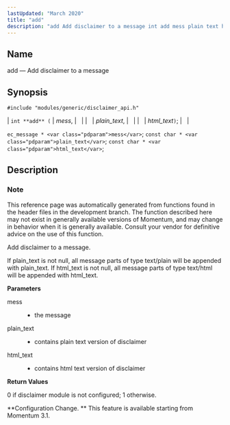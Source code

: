 ```yaml
---
lastUpdated: "March 2020"
title: "add"
description: "add Add disclaimer to a message int add mess plain text html text ec message mess const char plain text const char html text This reference page was automatically generated from functions found in the header files in the development branch The function described here may not exist in generally..."
---
```


<a name="apis.add"></a> 
## Name

add — Add disclaimer to a message

## Synopsis

`#include "modules/generic/disclaimer_api.h"`

| `int **add** (` | <var class="pdparam">mess</var>, |   |
|   | <var class="pdparam">plain_text</var>, |   |
|   | <var class="pdparam">html_text</var>`)`; |   |

`ec_message * <var class="pdparam">mess</var>`;
`const char * <var class="pdparam">plain_text</var>`;
`const char * <var class="pdparam">html_text</var>`;<a name="idp55142400"></a> 
## Description

### Note

This reference page was automatically generated from functions found in the header files in the development branch. The function described here may not exist in generally available versions of Momentum, and may change in behavior when it is generally available. Consult your vendor for definitive advice on the use of this function.

Add disclaimer to a message.

If plain_text is not null, all message parts of type text/plain will be appended with plain_text. If html_text is not null, all message parts of type text/html will be appended with html_text.

**<a name="idp55145920"></a> Parameters**

<dl class="variablelist">

<dt>mess</dt>

<dd>

- the message

</dd>

<dt>plain_text</dt>

<dd>

- contains plain text version of disclaimer

</dd>

<dt>html_text</dt>

<dd>

- contains html text version of disclaimer

</dd>

</dl>

**<a name="idp55152352"></a> Return Values**

0 if disclaimer module is not configured; 1 otherwise.

**Configuration Change. ** This feature is available starting from Momentum 3.1.